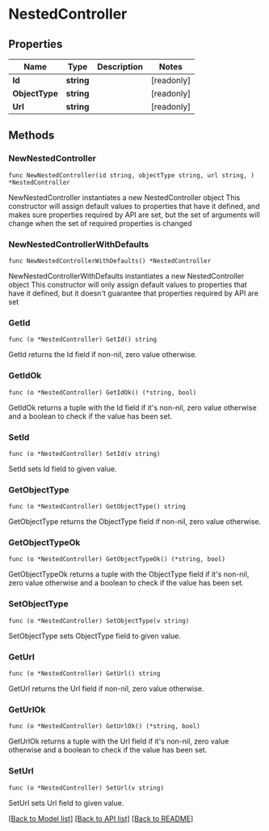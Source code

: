 # NestedController

## Properties

Name | Type | Description | Notes
------------ | ------------- | ------------- | -------------
**Id** | **string** |  | [readonly] 
**ObjectType** | **string** |  | [readonly] 
**Url** | **string** |  | [readonly] 

## Methods

### NewNestedController

`func NewNestedController(id string, objectType string, url string, ) *NestedController`

NewNestedController instantiates a new NestedController object
This constructor will assign default values to properties that have it defined,
and makes sure properties required by API are set, but the set of arguments
will change when the set of required properties is changed

### NewNestedControllerWithDefaults

`func NewNestedControllerWithDefaults() *NestedController`

NewNestedControllerWithDefaults instantiates a new NestedController object
This constructor will only assign default values to properties that have it defined,
but it doesn't guarantee that properties required by API are set

### GetId

`func (o *NestedController) GetId() string`

GetId returns the Id field if non-nil, zero value otherwise.

### GetIdOk

`func (o *NestedController) GetIdOk() (*string, bool)`

GetIdOk returns a tuple with the Id field if it's non-nil, zero value otherwise
and a boolean to check if the value has been set.

### SetId

`func (o *NestedController) SetId(v string)`

SetId sets Id field to given value.


### GetObjectType

`func (o *NestedController) GetObjectType() string`

GetObjectType returns the ObjectType field if non-nil, zero value otherwise.

### GetObjectTypeOk

`func (o *NestedController) GetObjectTypeOk() (*string, bool)`

GetObjectTypeOk returns a tuple with the ObjectType field if it's non-nil, zero value otherwise
and a boolean to check if the value has been set.

### SetObjectType

`func (o *NestedController) SetObjectType(v string)`

SetObjectType sets ObjectType field to given value.


### GetUrl

`func (o *NestedController) GetUrl() string`

GetUrl returns the Url field if non-nil, zero value otherwise.

### GetUrlOk

`func (o *NestedController) GetUrlOk() (*string, bool)`

GetUrlOk returns a tuple with the Url field if it's non-nil, zero value otherwise
and a boolean to check if the value has been set.

### SetUrl

`func (o *NestedController) SetUrl(v string)`

SetUrl sets Url field to given value.



[[Back to Model list]](../README.md#documentation-for-models) [[Back to API list]](../README.md#documentation-for-api-endpoints) [[Back to README]](../README.md)


